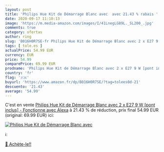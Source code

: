 ```yaml
---
layout: post
title: 'Philips Hue Kit de Démarrage Blanc avec  avec 21.43 % rabais '
date: 2020-09-17 11:10:13
image: 'https://m.media-amazon.com/images/I/41LnegLG89L._SL200_.jpg'
comments: true
category: ofertas
author: ring
slug: 'B016H0R7SE-fr Philips Hue Kit de Démarrage Blanc avec 2 x E27 9 W [pont...'
tags: [ tole.es ]
actualPrice: 54.99 EUR
currency: EUR
price: 54.99
comparePrice: 69.99 EUR
prodname: 'Philips Hue Kit de Démarrage Blanc avec 2 x E27 9 W [pont inclus] - Fonctionne avec Alexa'
country: 'fr'
flag: '🇫🇷'
buyurl: 'https://www.amazon.fr/dp/B016H0R7SE/?tag=tolees0d-21'
descuento: '21.43'
average: '54.99'
---
```


C'est en vente [Philips Hue Kit de Démarrage Blanc avec 2 x E27 9 W [pont inclus] - Fonctionne avec Alexa](https://www.amazon.fr/dp/B016H0R7SE/?tag=tolees0d-21)  à  21.43 % de réduction, prix final  54.99 EUR (original: 69.99 EUR) ici:

[![Philips Hue Kit de Démarrage Blanc avec ](https://m.media-amazon.com/images/I/41LnegLG89L._SL200_.jpg)](https://www.amazon.fr/dp/B016H0R7SE/?tag=tolees0d-21)

ℹ️:


[🛒 Achète-le!!](https://www.amazon.fr/dp/B016H0R7SE/?tag=tolees0d-21)
